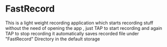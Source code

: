 # FastRecord
This is a light weight recording application which starts recording stuff without the need of opening the app ,
just TAP to start recording and again TAP to stop recording
it automatically saves recorded file under "FastRecord" Directory in the default storage
